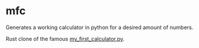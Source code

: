 # mfc
Generates a working calculator in python for a desired amount of numbers.

Rust clone of the famous [my_first_calculator.py](https://github.com/AceLewis/my_first_calculator.py).
